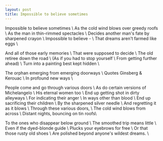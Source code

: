 ```yaml
---
layout: post
title: Impossible to believe sometimes
---
```


Impossible to believe sometimes \\
As the cold wind blows over greedy roofs \\
As the man in thin-rimmed spectacles \\
Decides another man's fate by sharpened crayon \\
Impossible to believe - \\
That dreams aren't farmed like eggs \\

And all of those early memories \\
That were supposed to decide \\
The old retiree down the road \\
(As if you had to stop yourself \\
From getting further ahead) \\
Turn into a painting best kept hidden \\

The orphan emerging from emerging doorways \\
Quotes Ginsberg & Kerouac \\
In profound new ways \\

People come and go through various doors \\
As do certain versions of Michelangelo \\
His eternal women too \\
End up getting shot in dirty alleyways \\
For indicating their anger \\
In ways other than blood \\
End up sacrificing their children \\
By the sharpened silver needle \\
And regretting it as it blows \\
Through these various doors, \\
The cold wind blows from across \\
Distant nights, bouncing on tin roofs\\

To the ones who disappear below ground \\
The smoothed trip means little \\
Even if the dyed-blonde guide \\
Plucks your eyebrows for free \\
Or that those rusty old shoes \\
Are polished beyond anyone's wildest dreams. \\

